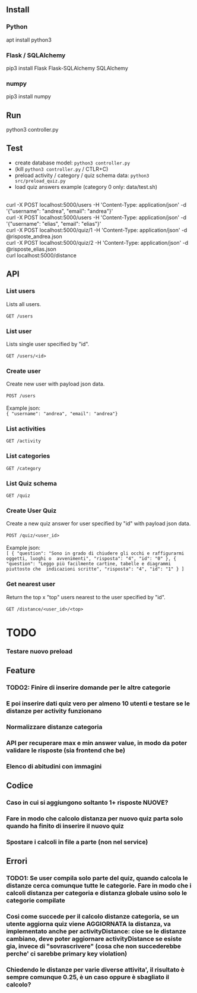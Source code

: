 ## Install

### Python
apt install python3

### Flask / SQLAlchemy
pip3 install Flask Flask-SQLAlchemy SQLAlchemy

### numpy
pip3 install numpy

## Run
python3 controller.py

## Test
- create database model: `python3 controller.py`
- (kill `python3 controller.py` / CTLR+C)
- preload activity / category / quiz schema data: `python3 src/preload_quiz.py`
- load quiz answers example (category 0 only: data/test.sh)<br>
<br>
curl -X POST localhost:5000/users -H 'Content-Type: application/json' -d '{"username": "andrea", "email": "andrea"}'
<br>
curl -X POST localhost:5000/users -H 'Content-Type: application/json' -d '{"username": "elias", "email": "elias"}'
<br>
curl -X POST localhost:5000/quiz/1 -H 'Content-Type: application/json' -d @risposte_andrea.json
<br>
curl -X POST localhost:5000/quiz/2 -H 'Content-Type: application/json' -d @risposte_elias.json
<br>
curl localhost:5000/distance

## API
### List users
Lists all users.<br><br>
`GET /users`

### List user
Lists single user specified by "id".<br><br>
`GET /users/<id>`

### Create user
Create new user with payload json data.<br><br>
`POST /users`<br><br>
Example json:<br>
`{ "username": "andrea", "email": "andrea"}`

### List activities
`GET /activity`

### List categories
`GET /category`

### List Quiz schema
`GET /quiz`

### Create User Quiz
Create a new quiz answer for user specified by "id" with payload json data.<br><br>
`POST /quiz/<user_id>`<br><br>
Example json:<br>
`[
    {
        "question": "Sono in grado di chiudere gli occhi e raffigurarmi oggetti, luoghi o  avvenimenti",
        "risposta": "4",
        "id": "0"
    },
    {
        "question": "Leggo più facilmente cartine, tabelle e diagrammi piuttosto che  indicazioni scritte",
        "risposta": "4",
        "id": "1"
    }
]`

### Get nearest user
Return the top x "top" users nearest to the user specified by "id".<br><br>
`GET /distance/<user_id>/<top>`


# TODO
### Testare nuovo preload 

## Feature
### TODO2: Finire di inserire domande per le altre categorie
### E poi inserire dati quiz vero per almeno 10 utenti e testare se le distanze per activity funzionano
### Normalizzare distanze categoria
### API per recuperare max e min answer value, in modo da poter validare le risposte (sia frontend che be)

### Elenco di abitudini con immagini

## Codice
### Caso in cui si aggiungono soltanto 1+ risposte NUOVE? 
### Fare in modo che calcolo distanza per nuovo quiz parta solo quando ha finito di inserire il nuovo quiz
### Spostare i calcoli in file a parte (non nel service)

## Errori
### TODO1: Se user compila solo parte del quiz, quando calcola le distanze cerca comunque tutte le categorie. Fare in modo che i calcoli distanza per categoria e distanza globale usino solo le categorie compilate
### Cosi come succede per il calcolo distanze categoria, se un utente aggiorna quiz viene AGGIORNATA la distanza, va implementato anche per activityDistance: cioe se le distanze cambiano, deve poter aggiornare activityDistance se esiste gia, invece di "sovrascrivere" (cosa che non succederebbe perche' ci sarebbe primary key violation)

### Chiedendo le distanze per varie diverse attivita', il risultato è sempre comunque 0.25, è un caso oppure è sbagliato il calcolo?